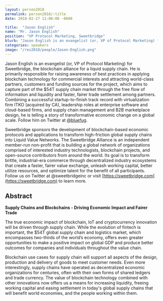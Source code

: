 ```yaml
---
layout: person2018
permalink: person2018/:title
date: 2018-02-27 12:00:00 -0600

title:  "Jason English"
name: "Mr. Jason English"
position: "VP Protocol Marketing, Sweetbridge"
blurb: "Jason English is an evangelist (or, VP of Protocol Marketing) for Sweetbridge, the blockchain alliance for a liquid supply chain."
categories: speakers
image: "/res2018/people/Jason-English.png"
---
```


Jason English is an evangelist (or, VP of Protocol Marketing) for Sweetbridge, the blockchain alliance for a liquid supply chain. He is primarily responsible for raising awareness of best practices in applying blockchain technology for commercial interests and attracting world-class partners, customers and funding sources for the project, which aims to capture part of the $54T supply chain market through the free flow of information and liquidity and faster, fairer trade settlement among partners. Combining a successful startup-to-finish track record with virtualization firm ITKO (acquired by CA), leadership roles at enterprise software and cloud-based firms, and supply chain management and B2B marketplace design, he is telling a story of transformative economic change on a global scale. Follow him on Twitter at [@bluefug](https://twitter.com/bluefug).

Sweetbridge sponsors the development of blockchain-based economic protocols and applications to transform high-friction global supply chains into Liquid Value Networks. The Sweetbridge Alliance is an independent member-run non-profit that is building a global network of organizations comprised of interested industry technologists, blockchain projects, and open-source contributors from around the world. Its goal is to transform brittle, industrial-era commerce through decentralized industry ecosystems that create a faster, fairer value exchange, unleash working capital, better utilize resources, and optimize talent for the benefit of all participants. Follow us on Twitter at @sweetbridgeinc or visit [https://sweetbridge.com](https://sweetbridge.com) to learn more.

## Abstract

**Supply Chains and Blockchains - Driving Economic Impact and Fairer Trade**

The true economic impact of blockchain, IoT and cryptocurrency innovation will be driven through supply chain. While the evolution of fintech is important, the $54T global supply chain and logistics market, which encompasses two-thirds of the world’s economy, offers even greater opportunities to make a positive impact on global GDP and produce better outcomes for companies and individuals throughout the value chain.

Blockchain use cases for supply chain will support all aspects of the design, production and delivery of goods to meet customer needs. Even more interestingly, supply chains have operated as decentralized economic organizations for centuries, often with their own forms of shared ledgers and trade currency. The value of blockchain technology combined with other innovations now offers us a means for increasing liquidity, freeing working capital and easing settlement in today's global supply chains that will benefit world economies, and the people working within them.